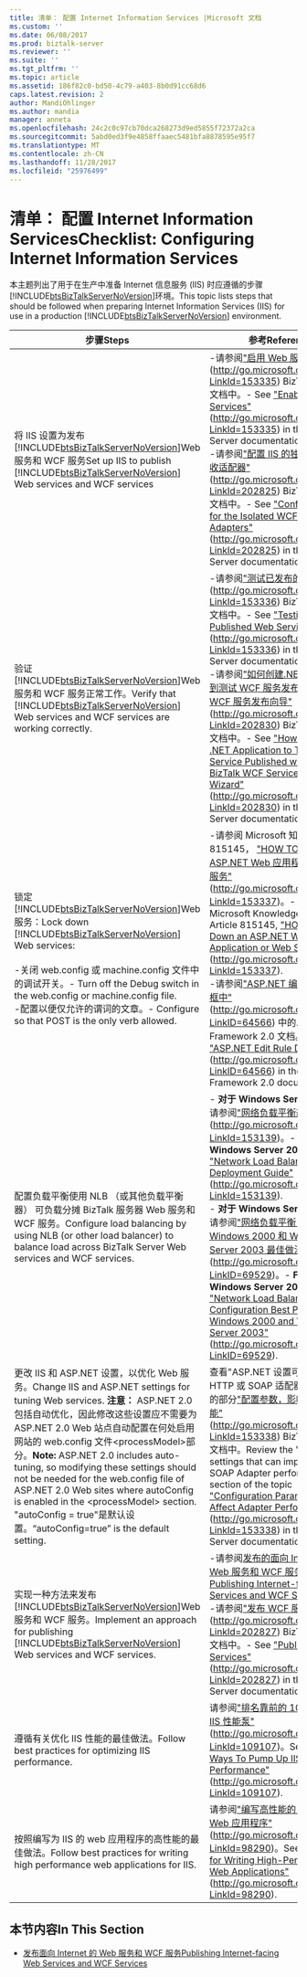 ```yaml
---
title: 清单： 配置 Internet Information Services |Microsoft 文档
ms.custom: ''
ms.date: 06/08/2017
ms.prod: biztalk-server
ms.reviewer: ''
ms.suite: ''
ms.tgt_pltfrm: ''
ms.topic: article
ms.assetid: 186f82c0-bd50-4c79-a403-8b0d91cc68d6
caps.latest.revision: 2
author: MandiOhlinger
ms.author: mandia
manager: anneta
ms.openlocfilehash: 24c2c0c97cb70dca268273d9ed5855f72372a2ca
ms.sourcegitcommit: 5abd0ed3f9e4858ffaaec5481bfa8878595e95f7
ms.translationtype: MT
ms.contentlocale: zh-CN
ms.lasthandoff: 11/28/2017
ms.locfileid: "25976499"
---
```

# <a name="checklist-configuring-internet-information-services"></a><span data-ttu-id="37cd9-102">清单： 配置 Internet Information Services</span><span class="sxs-lookup"><span data-stu-id="37cd9-102">Checklist: Configuring Internet Information Services</span></span>
<span data-ttu-id="37cd9-103">本主题列出了用于在生产中准备 Internet 信息服务 (IIS) 时应遵循的步骤[!INCLUDE[btsBizTalkServerNoVersion](../includes/btsbiztalkservernoversion-md.md)]环境。</span><span class="sxs-lookup"><span data-stu-id="37cd9-103">This topic lists steps that should be followed when preparing Internet Information Services (IIS) for use in a production [!INCLUDE[btsBizTalkServerNoVersion](../includes/btsbiztalkservernoversion-md.md)] environment.</span></span>  
  
|<span data-ttu-id="37cd9-104">步骤</span><span class="sxs-lookup"><span data-stu-id="37cd9-104">Steps</span></span>|<span data-ttu-id="37cd9-105">参考</span><span class="sxs-lookup"><span data-stu-id="37cd9-105">Reference</span></span>|  
|-----------|---------------|  
|<span data-ttu-id="37cd9-106">将 IIS 设置为发布[!INCLUDE[btsBizTalkServerNoVersion](../includes/btsbiztalkservernoversion-md.md)]Web 服务和 WCF 服务</span><span class="sxs-lookup"><span data-stu-id="37cd9-106">Set up IIS to publish [!INCLUDE[btsBizTalkServerNoVersion](../includes/btsbiztalkservernoversion-md.md)] Web services and WCF services</span></span>|<span data-ttu-id="37cd9-107">-请参阅["启用 Web 服务"](http://go.microsoft.com/fwlink/?LinkId=153335) (http://go.microsoft.com/fwlink/?LinkId=153335) BizTalk Server 文档中。</span><span class="sxs-lookup"><span data-stu-id="37cd9-107">-   See ["Enabling Web Services"](http://go.microsoft.com/fwlink/?LinkId=153335) (http://go.microsoft.com/fwlink/?LinkId=153335) in the BizTalk Server documentation.</span></span><br /><span data-ttu-id="37cd9-108">-请参阅["配置 IIS 的独立 WCF 接收适配器"](http://go.microsoft.com/fwlink/?LinkId=202825)(http://go.microsoft.com/fwlink/?LinkId=202825) BizTalk Server 文档中。</span><span class="sxs-lookup"><span data-stu-id="37cd9-108">-   See ["Configuring IIS for the Isolated WCF Receive Adapters"](http://go.microsoft.com/fwlink/?LinkId=202825)(http://go.microsoft.com/fwlink/?LinkId=202825) in the BizTalk Server documentation.</span></span>|  
|<span data-ttu-id="37cd9-109">验证[!INCLUDE[btsBizTalkServerNoVersion](../includes/btsbiztalkservernoversion-md.md)]Web 服务和 WCF 服务正常工作。</span><span class="sxs-lookup"><span data-stu-id="37cd9-109">Verify that [!INCLUDE[btsBizTalkServerNoVersion](../includes/btsbiztalkservernoversion-md.md)] Web services and WCF services are working correctly.</span></span>|<span data-ttu-id="37cd9-110">-请参阅["测试已发布的 Web 服务"](http://go.microsoft.com/fwlink/?LinkId=153336) (http://go.microsoft.com/fwlink/?LinkId=153336) BizTalk Server 文档中。</span><span class="sxs-lookup"><span data-stu-id="37cd9-110">-   See ["Testing Published Web Services"](http://go.microsoft.com/fwlink/?LinkId=153336) (http://go.microsoft.com/fwlink/?LinkId=153336) in the BizTalk Server documentation.</span></span><br /><span data-ttu-id="37cd9-111">-请参阅["如何创建.NET 应用程序到测试 WCF 服务发布与 BizTalk WCF 服务发布向导"](http://go.microsoft.com/fwlink/?LinkId=202830) (http://go.microsoft.com/fwlink/?LinkId=202830) BizTalk Server 文档中。</span><span class="sxs-lookup"><span data-stu-id="37cd9-111">-   See ["How to Create a .NET Application to Test a WCF Service Published with the BizTalk WCF Service Publishing Wizard"](http://go.microsoft.com/fwlink/?LinkId=202830) (http://go.microsoft.com/fwlink/?LinkId=202830) in the BizTalk Server documentation.</span></span>|  
|<span data-ttu-id="37cd9-112">锁定[!INCLUDE[btsBizTalkServerNoVersion](../includes/btsbiztalkservernoversion-md.md)]Web 服务：</span><span class="sxs-lookup"><span data-stu-id="37cd9-112">Lock down [!INCLUDE[btsBizTalkServerNoVersion](../includes/btsbiztalkservernoversion-md.md)] Web services:</span></span><br /><br /> <span data-ttu-id="37cd9-113">-关闭 web.config 或 machine.config 文件中的调试开关。</span><span class="sxs-lookup"><span data-stu-id="37cd9-113">-   Turn off the Debug switch in the web.config or machine.config file.</span></span><br /><span data-ttu-id="37cd9-114">-配置以便仅允许的谓词的文章。</span><span class="sxs-lookup"><span data-stu-id="37cd9-114">-   Configure so that POST is the only verb allowed.</span></span>|<span data-ttu-id="37cd9-115">-请参阅 Microsoft 知识库文章 815145， ["HOW TO： 锁定 ASP.NET Web 应用程序或 Web 服务"](http://go.microsoft.com/fwlink/?LinkId=153337) (http://go.microsoft.com/fwlink/?LinkId=153337)。</span><span class="sxs-lookup"><span data-stu-id="37cd9-115">-   See Microsoft Knowledge Base Article 815145, ["HOW TO: Lock Down an ASP.NET Web Application or Web Service"](http://go.microsoft.com/fwlink/?LinkId=153337) (http://go.microsoft.com/fwlink/?LinkId=153337).</span></span><br /><span data-ttu-id="37cd9-116">-请参阅["ASP.NET 编辑规则对话框中"](http://go.microsoft.com/fwlink/?LinkID=64566) (http://go.microsoft.com/fwlink/?LinkID=64566) 中的.NET Framework 2.0 文档。</span><span class="sxs-lookup"><span data-stu-id="37cd9-116">-   See ["ASP.NET Edit Rule Dialog Box"](http://go.microsoft.com/fwlink/?LinkID=64566) (http://go.microsoft.com/fwlink/?LinkID=64566) in the .NET Framework 2.0 documentation.</span></span>|  
|<span data-ttu-id="37cd9-117">配置负载平衡使用 NLB （或其他负载平衡器） 可负载分摊 BizTalk 服务器 Web 服务和 WCF 服务。</span><span class="sxs-lookup"><span data-stu-id="37cd9-117">Configure load balancing by using NLB (or other load balancer) to balance load across BizTalk Server Web services and WCF services.</span></span>|<span data-ttu-id="37cd9-118">-   **对于 Windows Server 2008**： 请参阅["网络负载平衡部署指南"](http://go.microsoft.com/fwlink/?LinkId=153139) (http://go.microsoft.com/fwlink/?LinkId=153139)。</span><span class="sxs-lookup"><span data-stu-id="37cd9-118">-   **For Windows Server 2008**: See ["Network Load Balancing Deployment Guide"](http://go.microsoft.com/fwlink/?LinkId=153139) (http://go.microsoft.com/fwlink/?LinkId=153139).</span></span><br /><span data-ttu-id="37cd9-119">-   **对于 Windows Server 2003**： 请参阅["网络负载平衡： 配置 Windows 2000 和 Windows Server 2003 最佳做法"](http://go.microsoft.com/fwlink/?LinkID=69529) (http://go.microsoft.com/fwlink/?LinkID=69529)。</span><span class="sxs-lookup"><span data-stu-id="37cd9-119">-   **For Windows Server 2003**: See ["Network Load Balancing: Configuration Best Practices for Windows 2000 and Windows Server 2003"](http://go.microsoft.com/fwlink/?LinkID=69529) (http://go.microsoft.com/fwlink/?LinkID=69529).</span></span>|  
|<span data-ttu-id="37cd9-120">更改 IIS 和 ASP.NET 设置，以优化 Web 服务。</span><span class="sxs-lookup"><span data-stu-id="37cd9-120">Change IIS and ASP.NET settings for tuning Web services.</span></span> <span data-ttu-id="37cd9-121">**注意：** ASP.NET 2.0 包括自动优化，因此修改这些设置应不需要为 ASP.NET 2.0 Web 站点自动配置在何处启用网站的 web.config 文件\<processModel\>部分。</span><span class="sxs-lookup"><span data-stu-id="37cd9-121">**Note:**  ASP.NET 2.0 includes auto-tuning, so modifying these settings should not be needed for the web.config file of ASP.NET 2.0 Web sites where autoConfig is enabled in the \<processModel\> section.</span></span> <span data-ttu-id="37cd9-122">"autoConfig = true"是默认设置。</span><span class="sxs-lookup"><span data-stu-id="37cd9-122">“autoConfig=true” is the default setting.</span></span>|<span data-ttu-id="37cd9-123">查看"ASP.NET 设置可能会影响 HTTP 或 SOAP 适配器性能"主题的部分["配置参数，影响适配器性能"](http://go.microsoft.com/fwlink/?LinkId=153338) (http://go.microsoft.com/fwlink/?LinkId=153338) BizTalk Server 文档中。</span><span class="sxs-lookup"><span data-stu-id="37cd9-123">Review the "ASP.NET settings that can impact HTTP or SOAP Adapter performance” section of the topic ["Configuration Parameters that Affect Adapter Performance"](http://go.microsoft.com/fwlink/?LinkId=153338) (http://go.microsoft.com/fwlink/?LinkId=153338) in the BizTalk Server documentation.</span></span>|  
|<span data-ttu-id="37cd9-124">实现一种方法来发布[!INCLUDE[btsBizTalkServerNoVersion](../includes/btsbiztalkservernoversion-md.md)]Web 服务和 WCF 服务。</span><span class="sxs-lookup"><span data-stu-id="37cd9-124">Implement an approach for publishing [!INCLUDE[btsBizTalkServerNoVersion](../includes/btsbiztalkservernoversion-md.md)] Web services and WCF services.</span></span>|<span data-ttu-id="37cd9-125">-请参阅[发布的面向 Internet 的 Web 服务和 WCF 服务](../technical-guides/publishing-internet-facing-web-services-and-wcf-services.md)。</span><span class="sxs-lookup"><span data-stu-id="37cd9-125">-   See [Publishing Internet-facing Web Services and WCF Services](../technical-guides/publishing-internet-facing-web-services-and-wcf-services.md).</span></span><br /><span data-ttu-id="37cd9-126">-请参阅["发布 WCF 服务"](http://go.microsoft.com/fwlink/?LinkId=202827) (http://go.microsoft.com/fwlink/?LinkId=202827) BizTalk Server 文档中。</span><span class="sxs-lookup"><span data-stu-id="37cd9-126">-   See ["Publishing WCF Services"](http://go.microsoft.com/fwlink/?LinkId=202827) (http://go.microsoft.com/fwlink/?LinkId=202827) in the BizTalk Server documentation.</span></span>|  
|<span data-ttu-id="37cd9-127">遵循有关优化 IIS 性能的最佳做法。</span><span class="sxs-lookup"><span data-stu-id="37cd9-127">Follow best practices for optimizing IIS performance.</span></span>|<span data-ttu-id="37cd9-128">请参阅["排名靠前的 10 个方面与 IIS 性能泵"](http://go.microsoft.com/fwlink/?LinkId=109107) (http://go.microsoft.com/fwlink/?LinkId=109107)。</span><span class="sxs-lookup"><span data-stu-id="37cd9-128">See ["Top Ten Ways To Pump Up IIS Performance"](http://go.microsoft.com/fwlink/?LinkId=109107) (http://go.microsoft.com/fwlink/?LinkId=109107).</span></span>|  
|<span data-ttu-id="37cd9-129">按照编写为 IIS 的 web 应用程序的高性能的最佳做法。</span><span class="sxs-lookup"><span data-stu-id="37cd9-129">Follow best practices for writing high performance web applications for IIS.</span></span>|<span data-ttu-id="37cd9-130">请参阅["编写高性能的 10 个提示 Web 应用程序"](http://go.microsoft.com/fwlink/?LinkId=98290) (http://go.microsoft.com/fwlink/?LinkId=98290)。</span><span class="sxs-lookup"><span data-stu-id="37cd9-130">See ["10 Tips for Writing High-Performance Web Applications"](http://go.microsoft.com/fwlink/?LinkId=98290) (http://go.microsoft.com/fwlink/?LinkId=98290).</span></span>|  
  
## <a name="in-this-section"></a><span data-ttu-id="37cd9-131">本节内容</span><span class="sxs-lookup"><span data-stu-id="37cd9-131">In This Section</span></span>  
  
-   [<span data-ttu-id="37cd9-132">发布面向 Internet 的 Web 服务和 WCF 服务</span><span class="sxs-lookup"><span data-stu-id="37cd9-132">Publishing Internet-facing Web Services and WCF Services</span></span>](../technical-guides/publishing-internet-facing-web-services-and-wcf-services.md)